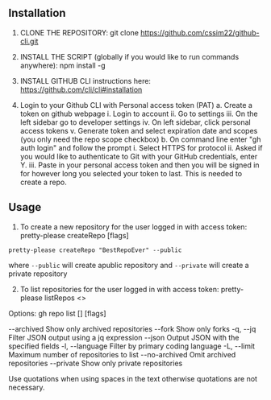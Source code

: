 ## Installation

1. CLONE THE REPOSITORY:
git clone https://github.com/cssim22/github-cli.git

2. INSTALL THE SCRIPT (globally if you would like to run commands anywhere):
npm install -g

3. INSTALL GITHUB CLI
instructions here: https://github.com/cli/cli#installation

4. Login to your Github CLI with Personal access token (PAT) 
		a. Create a token on github webpage
			i. Login to account
			ii. Go to settings
			iii. On the left sidebar go to developer settings
			iv. On left sidebar, click personal access tokens
			v. Generate token and select expiration date and scopes (you only need the repo scope checkbox)
		b. On command line enter "gh auth login" and follow the prompt
			i. Select HTTPS for protocol
			ii. Asked if you would like to authenticate to Git with your GitHub credentials, enter Y.
			iii. Paste in your personal access token and then you will be signed in for however long you selected your token to last. This is needed to create a repo.

## Usage

1. To create a new repository for the user logged in with access token:
pretty-please createRepo <Repo Name> [flags]
```
pretty-please createRepo "BestRepoEver" --public
```
where `--public` will create apublic repository and `--private` will create a private repository

2. To list repositories for the user logged in with access token:
pretty-please listRepos <>

Options:
gh repo list [<owner>] [flags]

--archived
Show only archived repositories
--fork
Show only forks
-q, --jq <expression>
Filter JSON output using a jq expression
--json <fields>
Output JSON with the specified fields
-l, --language <string>
Filter by primary coding language
-L, --limit <int>
Maximum number of repositories to list
--no-archived
Omit archived repositories
--private
Show only private repositories

Use quotations when using spaces in the text otherwise quotations are not necessary.




